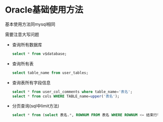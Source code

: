 # Oracle基础使用方法

基本使用方法同mysql相同

需要注意大写问题

- 查询所有数据库
    ```sql
    select * from v$database;
    ```

- 查询所有表
    ```sql
    select table_name from user_tables;
    ```

- 查询表所有字段信息
    ```sql
    select * from user_col_comments where table_name='表名';
    select * from cols WHERE TABLE_name=upper('表名');
    ```

- 分页查询(sql中limit方法)
    ```sql
    select * from (select 表名.*, ROWNUM FROM 表名 WHERE ROWNUM <= 结束行号) WHERE ROWNUM >= 起始行号
    ```

